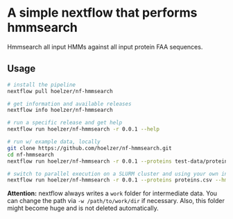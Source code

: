 # A simple nextflow that performs hmmsearch

Hmmsearch all input HMMs against all input protein FAA sequences. 

## Usage

```bash
# install the pipeline
nextflow pull hoelzer/nf-hmmsearch

# get information and available releases
nextflow info hoelzer/nf-hmmsearch

# run a specific release and get help
nextflow run hoelzer/nf-hmmsearch -r 0.0.1 --help

# run w/ example data, locally
git clone https://github.com/hoelzer/nf-hmmsearch.git
cd nf-hmmsearch
nextflow run hoelzer/nf-hmmsearch -r 0.0.1 --proteins test-data/proteins.csv --hmms test-data/hmms.csv --outdir results -profile local,conda

# switch to parallel execution on a SLURM cluster and using your own input data 
nextflow run hoelzer/nf-hmmsearch -r 0.0.1 --proteins proteins.csv --hmms hmms.csv --outdir results -profile slurm,conda
```

**Attention:** nextflow always writes a `work` folder for intermediate data. You can change the path via `-w /path/to/work/dir` if necessary. Also, this folder might become huge and is not deleted automatically.  
